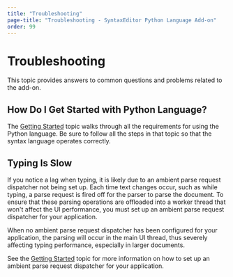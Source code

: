 ```yaml
---
title: "Troubleshooting"
page-title: "Troubleshooting - SyntaxEditor Python Language Add-on"
order: 99
---
```

# Troubleshooting

This topic provides answers to common questions and problems related to the add-on.

## How Do I Get Started with Python Language?

The [Getting Started](python/getting-started.md) topic walks through all the requirements for using the Python language.  Be sure to follow all the steps in that topic so that the syntax language operates correctly.

## Typing Is Slow

If you notice a lag when typing, it is likely due to an ambient parse request dispatcher not being set up.  Each time text changes occur, such as while typing, a parse request is fired off for the parser to parse the document.  To ensure that these parsing operations are offloaded into a worker thread that won't affect the UI performance, you must set up an ambient parse request dispatcher for your application.

When no ambient parse request dispatcher has been configured for your application, the parsing will occur in the main UI thread, thus severely affecting typing performance, especially in larger documents.

See the [Getting Started](python/getting-started.md) topic for more information on how to set up an ambient parse request dispatcher for your application.
